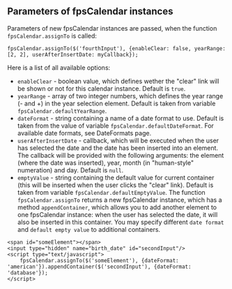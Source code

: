 ## Parameters of fpsCalendar instances ##

Parameters of new fpsCalendar instances are passed, when the function `fpsCalendar.assignTo` is called:
```
fpsCalendar.assignTo($('fourthInput'), {enableClear: false, yearRange: [2, 2], userAfterInsertDate: myCallback});
```
Here is a list of all available options:
  * `enableClear` - boolean value, which defines wether the "clear" link will be shown or  not for this calendar instance. Default is `true`.
  * `yearRange` - array of two integer numbers, which defines the year range (- and +) in the year selection element. Default is taken from variable `fpsCalendar.defaultYearRange`.
  * `dateFormat` - string containing a name of a date format to use. Default is taken from the value of variable `fpsCalendar.defaultDateFormat`. For available date formats, see DateFormats page.
  * `userAfterInsertDate` - callback, which will be executed when the user has selected the date and the date has been inserted into an element. The callback will be provided with the following arguments: the element (where the date was inserted), year, month (in "human-style" numeration) and day. Default is `null`.
  * `emptyValue` - string containing the default value for current container (this will be inserted when the user clicks the "clear" link). Default is taken from variable `fpsCalendar.defaultEmptyValue`.
The function `fpsCalendar.assignTo` returns a new fpsCalendar instance, which has a method `appendContainer`, which allows you to add another element to one fpsCalendar instance: when the user has selected the date, it will also be inserted in this container. You may specify different `date format` and `default empty value` to additional containers.
```
<span id="someElement"></span>
<input type="hidden" name="birth_date" id="secondInput"/>
<script type="text/javascript">
    fpsCalendar.assignTo($('someElement'), {dateFormat: 'american'}).appendContainer($('secondInput'), {dateFormat: 'database'});
</script>
```